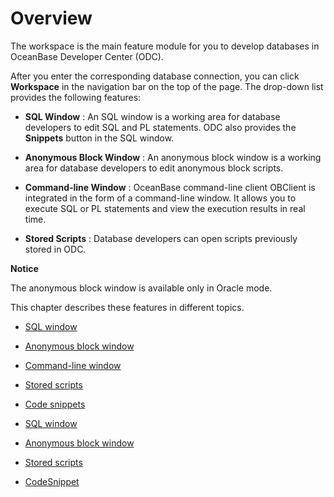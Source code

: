Overview 
=============================

The workspace is the main feature module for you to develop databases in OceanBase Developer Center (ODC). 

After you enter the corresponding database connection, you can click **Workspace** in the navigation bar on the top of the page. The drop-down list provides the following features:

* **SQL Window** : An SQL window is a working area for database developers to edit SQL and PL statements. ODC also provides the **Snippets** button in the SQL window.

  

* **Anonymous Block Window** : An anonymous block window is a working area for database developers to edit anonymous block scripts.

  

* **Command-line Window** : OceanBase command-line client OBClient is integrated in the form of a command-line window. It allows you to execute SQL or PL statements and view the execution results in real time.

  

* **Stored Scripts** : Database developers can open scripts previously stored in ODC.

  



**Notice**



The anonymous block window is available only in Oracle mode.

This chapter describes these features in different topics.

* [SQL window](../../6.client-odc-user-guide/4.client-odc-use-workspace/2.client-odc-sql-window.md)

  

* [Anonymous block window](../../6.client-odc-user-guide/4.client-odc-use-workspace/3.client-odc-anonymous-block-window.md)

  

* [Command-line window](../../6.client-odc-user-guide/4.client-odc-use-workspace/4.client-odc-command-line-window.md)

  

* [Stored scripts](../../6.client-odc-user-guide/4.client-odc-use-workspace/5.client-odc-stored-scripts.md)

  

* [Code snippets](../../6.client-odc-user-guide/4.client-odc-use-workspace/6.client-odc-snippet.md)

  




<!-- -->

* [SQL window](../../6.client-odc-user-guide/4.client-odc-use-workspace/2.client-odc-sql-window.md)

  

* [Anonymous block window](t1997785.html#topic-1997785)

  

* [Stored scripts](../../6.client-odc-user-guide/4.client-odc-use-workspace/5.client-odc-stored-scripts.md)

  

* [Code](../../6.client-odc-user-guide/4.client-odc-use-workspace/6.client-odc-snippet.md)[S](../../6.client-odc-user-guide/4.client-odc-use-workspace/6.client-odc-snippet.md)[nippet](../../6.client-odc-user-guide/4.client-odc-use-workspace/6.client-odc-snippet.md)

  



